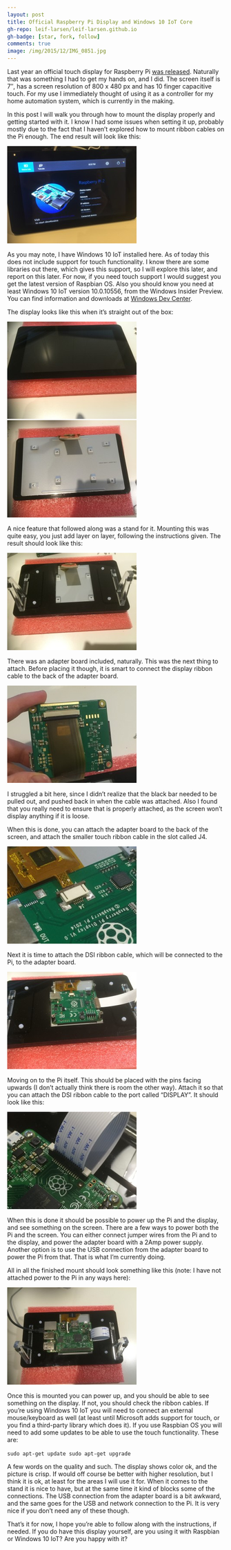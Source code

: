 ```yaml
---
layout: post
title: Official Raspberry Pi Display and Windows 10 IoT Core
gh-repo: leif-larsen/leif-larsen.github.io
gh-badge: [star, fork, follow]
comments: true
image: /img/2015/12/IMG_0851.jpg
---
```

    
    
Last year an official touch display for Raspberry Pi [was released](https://www.raspberrypi.org/blog/the-eagerly-awaited-raspberry-pi-display/). Naturally that was something I had to get my hands on, and I did. The screen itself is 7″, has a screen resolution of 800 x 480 px and has 10 finger capacitive touch. For my use I immediately thought of using it as a controller for my home automation system, which is currently in the making.

In this post I will walk you through how to mount the display properly and getting started with it. I know I had some issues when setting it up, probably mostly due to the fact that I haven’t explored how to mount ribbon cables on the Pi enough. The end result will look like this:

![IMG_0851](/img/2015/12/IMG_0851-300x225.jpg)

As you may note, I have Windows 10 IoT installed here. As of today this does not include support for touch functionality. I know there are some libraries out there, which gives this support, so I will explore this later, and report on this later. For now, if you need touch support I would suggest you get the latest version of Raspbian OS. Also you should know you need at least Windows 10 IoT version 10.0.10556, from the Windows Insider Preview. You can find information and downloads at [Windows Dev Center](https://ms-iot.github.io/content/en-US/Downloads.htm).

The display looks like this when it’s straight out of the box:

![IMG_0862](/img/2015/12/IMG_0862-300x225.jpg)
![IMG_0861](/img/2015/12/IMG_0861-300x225.jpg)

A nice feature that followed along was a stand for it. Mounting this was quite easy, you just add layer on layer, following the instructions given. The result should look like this:

![IMG_0866](/img/2015/12/IMG_0866-300x225.jpg)

There was an adapter board included, naturally. This was the next thing to attach. Before placing it though, it is smart to connect the display ribbon cable to the back of the adapter board.

![IMG_0860](/img/2015/12/IMG_0860-300x225.jpg)

I struggled a bit here, since I didn’t realize that the black bar needed to be pulled out, and pushed back in when the cable was attached. Also I found that you really need to ensure that is properly attached, as the screen won’t display anything if it is loose.

When this is done, you can attach the adapter board to the back of the screen, and attach the smaller touch ribbon cable in the slot called J4.

![IMG_0859](/img/2015/12/IMG_0859-300x225.jpg)

Next it is time to attach the DSI ribbon cable, which will be connected to the Pi, to the adapter board.

![IMG_0857](/img/2015/12/IMG_0857-300x225.jpg)

Moving on to the Pi itself. This should be placed with the pins facing upwards (I don’t actually think there is room the other way). Attach it so that you can attach the DSI ribbon cable to the port called “DISPLAY”. It should look like this:

![IMG_0855](/img/2015/12/IMG_0855-300x225.jpg)

When this is done it should be possible to power up the Pi and the display, and see something on the screen. There are a few ways to power both the Pi and the screen. You can either connect jumper wires from the Pi and to the display, and power the adapter board with a 2Amp power supply. Another option is to use the USB connection from the adapter board to power the Pi from that. That is what I’m currently doing.

All in all the finished mount should look something like this (note: I have not attached power to the Pi in any ways here):

![IMG_0854](/img/2015/12/IMG_0854-300x225.jpg)

Once this is mounted you can power up, and you should be able to see something on the display. If not, you should check the ribbon cables. If you’re using Windows 10 IoT you will need to connect an external mouse/keyboard as well (at least until Microsoft adds support for touch, or you find a third-party library which does it). If you use Raspbian OS you will need to add some updates to be able to use the touch functionality. These are:

<code>sudo apt-get update sudo apt-get upgrade</code>

A few words on the quality and such. The display shows color ok, and the picture is crisp. If would off course be better with higher resolution, but I think it is ok, at least for the areas I will use it for. When it comes to the stand it is nice to have, but at the same time it kind of blocks some of the connections. The USB connection from the adapter board is a bit awkward, and the same goes for the USB and network connection to the Pi. It is very nice if you don’t need any of these though.

That’s it for now, I hope you’re able to follow along with the instructions, if needed. If you do have this display yourself, are you using it with Raspbian or Windows 10 IoT? Are you happy with it?


